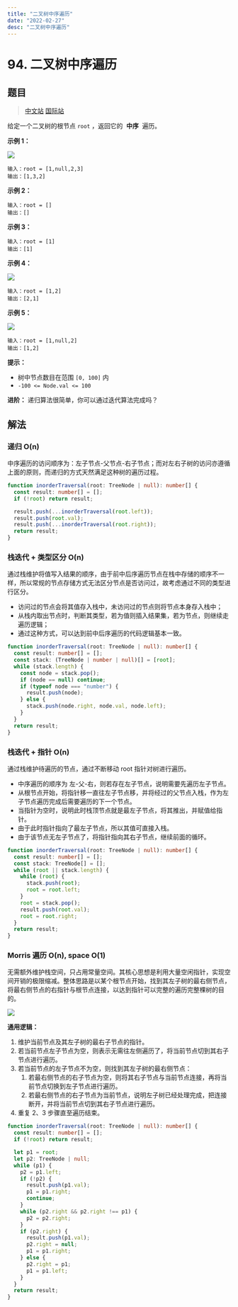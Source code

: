 ```yaml
---
title: "二叉树中序遍历"
date: "2022-02-27"
desc: "二叉树中序遍历"
---
```


# 94. 二叉树中序遍历

## 题目

> [中文站](https://leetcode-cn.com/problems/binary-tree-inorder-traversal/) [国际站](https://leetcode.com/problems/binary-tree-inorder-traversal/)

给定一个二叉树的根节点 `root` ，返回它的  **中序**  遍历。

**示例 1：**

![](https://youyas-cos-1254423828.cos.ap-guangzhou.myqcloud.com/images/leetcode-solution/leetcode_94_image_1.jpg)

```
输入：root = [1,null,2,3]
输出：[1,3,2]
```

**示例 2：**

```
输入：root = []
输出：[]
```

**示例 3：**

```
输入：root = [1]
输出：[1]
```

**示例 4：**

![](https://youyas-cos-1254423828.cos.ap-guangzhou.myqcloud.com/images/leetcode-solution/leetcode_94_image_2.jpg)

```
输入：root = [1,2]
输出：[2,1]
```

**示例 5：**

![](https://youyas-cos-1254423828.cos.ap-guangzhou.myqcloud.com/images/leetcode-solution/leetcode_94_image_3.jpg)

```
输入：root = [1,null,2]
输出：[1,2]
```

**提示：**

- 树中节点数目在范围 `[0, 100]` 内
- `-100 <= Node.val <= 100`

**进阶：** 递归算法很简单，你可以通过迭代算法完成吗？

## 解法

### 递归 O(n)

中序遍历的访问顺序为：左子节点-父节点-右子节点；而对左右子树的访问亦遵循上面的原则，而递归的方式天然满足这种树的遍历过程。

```typescript
function inorderTraversal(root: TreeNode | null): number[] {
  const result: number[] = [];
  if (!root) return result;

  result.push(...inorderTraversal(root.left));
  result.push(root.val);
  result.push(...inorderTraversal(root.right));
  return result;
}
```

### 栈迭代 + 类型区分 O(n)

通过栈维护将值写入结果的顺序，由于前中后序遍历节点在栈中存储的顺序不一样，所以常规的节点存储方式无法区分节点是否访问过，故考虑通过不同的类型进行区分。

- 访问过的节点会将其值存入栈中，未访问过的节点则将节点本身存入栈中；
- 从栈内取出节点时，判断其类型，若为值则插入结果集，若为节点，则继续走遍历逻辑；
- 通过这种方式，可以达到前中后序遍历的代码逻辑基本一致。

```typescript
function inorderTraversal(root: TreeNode | null): number[] {
  const result: number[] = [];
  const stack: (TreeNode | number | null)[] = [root];
  while (stack.length) {
    const node = stack.pop();
    if (node == null) continue;
    if (typeof node === "number") {
      result.push(node);
    } else {
      stack.push(node.right, node.val, node.left);
    }
  }
  return result;
}
```

### 栈迭代 + 指针 O(n)

通过栈维护待遍历的节点，通过不断移动 root 指针对树进行遍历。

- 中序遍历的顺序为 左-父-右，则若存在左子节点，说明需要先遍历左子节点。
- 从根节点开始，将指针移一直往左子节点移，并将经过的父节点入栈，作为左子节点遍历完成后需要遍历的下一个节点。
- 当指针为空时，说明此时栈顶节点就是最左子节点，将其推出，并赋值给指针。
- 由于此时指针指向了最左子节点，所以其值可直接入栈。
- 由于该节点无左子节点了，将指针指向其右子节点，继续前面的循环。

```typescript
function inorderTraversal(root: TreeNode | null): number[] {
  const result: number[] = [];
  const stack: TreeNode[] = [];
  while (root || stack.length) {
    while (root) {
      stack.push(root);
      root = root.left;
    }
    root = stack.pop();
    result.push(root.val);
    root = root.right;
  }
  return result;
}
```

### Morris 遍历 O(n), space O(1)

无需额外维护栈空间，只占用常量空间。其核心思想是利用大量空闲指针，实现空间开销的极限缩减。整体思路是以某个根节点开始，找到其左子树的最右侧节点，将最右侧节点的右指针与根节点连接，以达到指针可以完整的遍历完整棵树的目的。

![](https://youyas-cos-1254423828.cos.ap-guangzhou.myqcloud.com/images/leetcode-solution/leetcode_94_image_4.png)

**通用逻辑：**

1. 维护当前节点及其左子树的最右子节点的指针。
2. 若当前节点左子节点为空，则表示无需往左侧遍历了，将当前节点切到其右子节点进行遍历。
3. 若当前节点的左子节点不为空，则找到其左子树的最右侧节点：
   1. 若最右侧节点的右子节点为空，则将其右子节点与当前节点连接，再将当前节点切换到左子节点进行遍历。
   2. 若最右侧节点的右子节点为当前节点，说明左子树已经处理完成，把连接断开，并将当前节点切到其右子节点进行遍历。
4. 重复 2、3 步骤直至遍历结束。

```typescript
function inorderTraversal(root: TreeNode | null): number[] {
  const result: number[] = [];
  if (!root) return result;

  let p1 = root;
  let p2: TreeNode | null;
  while (p1) {
    p2 = p1.left;
    if (!p2) {
      result.push(p1.val);
      p1 = p1.right;
      continue;
    }
    while (p2.right && p2.right !== p1) {
      p2 = p2.right;
    }
    if (p2.right) {
      result.push(p1.val);
      p2.right = null;
      p1 = p1.right;
    } else {
      p2.right = p1;
      p1 = p1.left;
    }
  }
  return result;
}
```